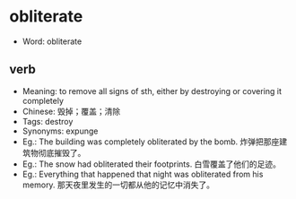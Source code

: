# obliterate

- Word: obliterate

## verb

- Meaning: to remove all signs of sth, either by destroying or covering it completely
- Chinese: 毁掉；覆盖；清除
- Tags: destroy
- Synonyms: expunge
- Eg.: The building was completely obliterated by the bomb. 炸弹把那座建筑物彻底摧毁了。
- Eg.: The snow had obliterated their footprints. 白雪覆盖了他们的足迹。
- Eg.: Everything that happened that night was obliterated from his memory. 那天夜里发生的一切都从他的记忆中消失了。

